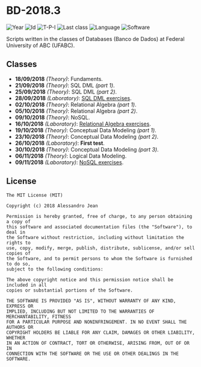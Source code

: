 # BD-2018.3
![Year][year] ![Id][id] ![T-P-I][tpi] ![Last class][last-class]
![Language][language] ![Software][software]

Scripts written in the classes of Databases (Banco de Dados) at 
Federal University of ABC (UFABC).

[year]: https://img.shields.io/badge/year-2018.3-blue.svg?style=flat-square
[id]: https://img.shields.io/badge/id-MCTA005--13-yellowgreen.svg?style=flat-square
[tpi]: https://img.shields.io/badge/T--P--I-3--1--4-lightgrey.svg?style=flat-square
[last-class]: https://img.shields.io/badge/last_class-2018.11.09-green.svg?style=flat-square
[language]: https://img.shields.io/badge/language-SQL-yellow.svg?style=flat-square
[software]: https://img.shields.io/badge/software-PostgreSQL_and_Neo4j-orange.svg?style=flat-square

## Classes

- **18/09/2018** *(Theory)*: Fundaments.
- **21/09/2018** *(Theory)*: SQL DML *(part 1)*.
- **25/09/2018** *(Theory)*: SQL DML *(part 2)*.
- **28/09/2018** *(Laboratory)*: [SQL DML exercises].
- **02/10/2018** *(Theory)*: Relational Algebra *(part 1)*.
- **05/10/2018** *(Theory)*: Relational Algebra *(part 2)*.
- **09/10/2018** *(Theory)*: NoSQL.
- **16/10/2018** *(Laboratory)*: [Relational Algebra exercises].
- **19/10/2018** *(Theory)*: Conceptual Data Modeling *(part 1)*.
- **23/10/2018** *(Theory)*: Conceptual Data Modeling *(part 2)*.
- **26/10/2018** *(Laboratory)*: **First test**.
- **30/10/2018** *(Theory)*: Conceptual Data Modeling *(part 3)*.
- **06/11/2018** *(Theory)*: Logical Data Modeling.
- **09/11/2018** *(Laboratory)*: [NoSQL exercises].


[SQL DML exercises]: classes/laboratory/2018.09.28/
[Relational Algebra exercises]: classes/laboratory/2018.10.16/
[NoSQL exercises]: classes/laboratory/2018.11.09/

## License

    The MIT License (MIT)

    Copyright (c) 2018 Alessandro Jean

    Permission is hereby granted, free of charge, to any person obtaining a copy of
    this software and associated documentation files (the "Software"), to deal in
    the Software without restriction, including without limitation the rights to
    use, copy, modify, merge, publish, distribute, sublicense, and/or sell copies of
    the Software, and to permit persons to whom the Software is furnished to do so,
    subject to the following conditions:
    
    The above copyright notice and this permission notice shall be included in all
    copies or substantial portions of the Software.

    THE SOFTWARE IS PROVIDED "AS IS", WITHOUT WARRANTY OF ANY KIND, EXPRESS OR
    IMPLIED, INCLUDING BUT NOT LIMITED TO THE WARRANTIES OF MERCHANTABILITY, FITNESS
    FOR A PARTICULAR PURPOSE AND NONINFRINGEMENT. IN NO EVENT SHALL THE AUTHORS OR
    COPYRIGHT HOLDERS BE LIABLE FOR ANY CLAIM, DAMAGES OR OTHER LIABILITY, WHETHER
    IN AN ACTION OF CONTRACT, TORT OR OTHERWISE, ARISING FROM, OUT OF OR IN
    CONNECTION WITH THE SOFTWARE OR THE USE OR OTHER DEALINGS IN THE SOFTWARE.